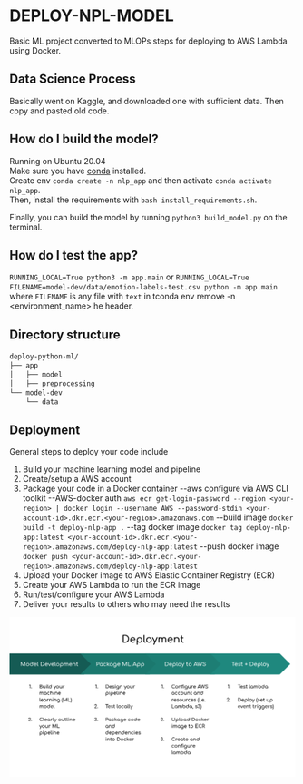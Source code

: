 # DEPLOY-NPL-MODEL
Basic ML project converted to MLOPs steps for deploying to AWS Lambda using Docker.

## Data Science Process
Basically went on Kaggle, and downloaded one with sufficient data. Then copy and pasted old code. 

## How do I build the model?
Running on Ubuntu 20.04  
Make sure you have [conda](https://docs.conda.io/en/latest/miniconda.html) installed.  
Create env `conda create -n nlp_app` and then activate `conda activate nlp_app`.  
Then, install the requirements with `bash install_requirements.sh`.

Finally, you can build the model by running `python3 build_model.py` on the terminal.

## How do I test the app?

`RUNNING_LOCAL=True python3 -m app.main`
or
`RUNNING_LOCAL=True FILENAME=model-dev/data/emotion-labels-test.csv python -m app.main`
where `FILENAME` is any file with `text` in tconda env remove -n <environment_name>
he header.

## Directory structure

    deploy-python-ml/
    ├── app
    │   ├── model
    │   ├── preprocessing
    └── model-dev
        └── data

## Deployment

General steps to deploy your code include

1.  Build your machine learning model and pipeline
2.  Create/setup a AWS account
3.  Package your code in a Docker container
--aws configure via AWS CLI toolkit 
--AWS-docker auth `aws ecr get-login-password --region <your-region> | docker login --username AWS --password-stdin <your-account-id>.dkr.ecr.<your-region>.amazonaws.com`
--build image `docker build -t deploy-nlp-app .`
--tag docker image `docker tag deploy-nlp-app:latest <your-account-id>.dkr.ecr.<your-region>.amazonaws.com/deploy-nlp-app:latest`
--push docker image `docker push <your-account-id>.dkr.ecr.<your-region>.amazonaws.com/deploy-nlp-app:latest`
4.  Upload your Docker image to AWS Elastic Container Registry (ECR)
5.  Create your AWS Lambda to run the ECR image
6.  Run/test/configure your AWS Lambda
7.  Deliver your results to others who may need the results


![Deployment Process](images/diagram2.png)